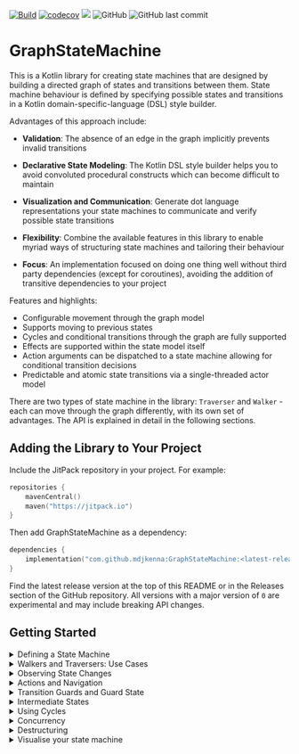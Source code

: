 [![Build](https://github.com/mdjkenna/GraphStateMachine/actions/workflows/buildAndTest.yml/badge.svg)](https://github.com/mdjkenna/GraphStateMachine/actions/workflows/buildAndTest.yml)
[![codecov](https://codecov.io/gh/mdjkenna/GraphStateMachine/branch/master/graph/badge.svg)](https://codecov.io/gh/mdjkenna/GraphStateMachine)
[![](https://jitpack.io/v/mdjkenna/GraphStateMachine.svg)](https://jitpack.io/#mdjkenna/GraphStateMachine)
![GitHub](https://img.shields.io/github/license/mdjkenna/GraphStateMachine)
![GitHub last commit](https://img.shields.io/github/last-commit/mdjkenna/GraphStateMachine)

# GraphStateMachine

This is a Kotlin library for creating state machines that are designed by building a directed graph of states and transitions between them.
State machine behaviour is defined by specifying possible states and transitions in a Kotlin domain-specific-language (DSL) style builder.

Advantages of this approach include:

- **Validation**: The absence of an edge in the graph implicitly prevents invalid transitions

- **Declarative State Modeling**: The Kotlin DSL style builder helps you to avoid convoluted procedural constructs which can become difficult to maintain

- **Visualization and Communication**: Generate dot language representations your state machines to communicate and verify possible state transitions

- **Flexibility**: Combine the available features in this library to enable myriad ways of structuring state machines and tailoring their behaviour

- **Focus**: An implementation focused on doing one thing well without third party dependencies (except for coroutines), avoiding the addition of transitive dependencies to your project

Features and highlights:
- Configurable movement through the graph model
- Supports moving to previous states
- Cycles and conditional transitions through the graph are fully supported
- Effects are supported within the state model itself
- Action arguments can be dispatched to a state machine allowing for conditional transition decisions
- Predictable and atomic state transitions via a single-threaded actor model

There are two types of state machine in the library: `Traverser` and `Walker` - each can move through the graph differently, with its own set of advantages.
The API is explained in detail in the following sections.

## Adding the Library to Your Project

Include the JitPack repository in your project. For example:

```kotlin 
repositories {
    mavenCentral()
    maven("https://jitpack.io")
}
```

Then add GraphStateMachine as a dependency:

```kotlin
dependencies {
    implementation("com.github.mdjkenna:GraphStateMachine:<latest-release>")
}
```

Find the latest release version at the top of this README or in the Releases section of the GitHub repository.
All versions with a major version of `0` are experimental and may include breaking API changes.

## Getting Started

<details>
<summary>Defining a State Machine</summary>

The following 8 vertex directed acyclic graph can be represented easily in the graph builder DSL:

<!--suppress CheckImageSize -->
<img src="8VertexDAG.png" alt="Example Image" width="200"/>

_The above graph image was made using a dot language representation of the 8 vertex DAG in the example below and inputting this into GraphViz. 
Further customisation is available for these diagrams - discussed more in the last section._ 

GraphStateMachine provides a DSL for defining vertices (states) and edges (transitions) of your state machine graph. 
Vertices must implement the `IVertex<I>` interface, and edges define the allowed transitions between states.
Edges are traversed in the order they're added unless specified otherwise with an `order` parameter.

The following example creates a `Traverser` using the 8 vertex DAG in the image above using the graph builder DSL:

```kotlin
fun main() {
    val one = Vertex("1")
    val two = Vertex("2")
    val three = Vertex("3")
    val four = Vertex("4")
    val five = Vertex("5")
    val six = Vertex("6")
    val seven = Vertex("7")
    val eight = Vertex("8")

    val traverser = buildTraverser<Vertex, String> {
        buildGraph(one) {

            addVertex(one) {
                addEdge { // edges are traversed in order of appearance unless specified otherwise
                    setTo(two)
                }

                addEdge {
                    setTo(three)
                }
            }

            addVertex(two) {
                addEdge {
                    setTo(four)
                }
            }

            addVertex(three) {
                addEdge {
                    setTo(five)
                }

                addEdge {
                    setTo(six)
                }
            }

            addVertex(four) {
                addEdge {
                    setTo(eight)
                }
            }

            addVertex(five) {
                addEdge {
                    setTo(seven)
                }
            }

            addVertex(six) {
                addEdge {
                    setTo(seven)
                }
            }

            addVertex(seven) {
                addEdge {
                    setTo(eight)
                }
            }

            addVertex(eight)
        }
    }
}
```

In this example, edges are traversed using DFS, with neighbouring edges explored in the order they are added to a vertex. 
For vertex "one", the edge to "two" will be tried first, followed by the edge to "three". 
You can also explicitly set the traversal order using the `order` parameter in `addEdge`.

#### Implementations of IVertex

A vertex added to the graph must implement the `IVertex<I>` interface.
The vertex id must be unique within the graph. Adding duplicate ids when building the graph results in an error.

Any valid `IVertex<I>` implementation can be used as a graph vertex.
The `id` field is of type `I`.
The library provides predefined simple vertex implementations for convenience.
You can also use custom vertex implementations with user-defined types for `I`.

#### Adding outgoing edges

Add edges to the graph as directed outgoing edges _from_ a vertex.
Once the graph is built, edges have a fixed traversal order to ensure predictable and consistent edge visitation.

The vertex an edge is coming from will already be added to the graph.
The `to` property of an edge is the identifier of the vertex the edge points to.

All vertices referenced by a `to` property should be added before building the graph or an error is thrown.
However, an edge can temporarily reference a vertex that hasn't been added to the graph while the graph is being built.
This allows adding edges to the graph in any order, as long as the vertex referenced by the `to` property exists within the graph by the end of the builder function.

</details>

<details>
<summary>Walkers and Traversers: Use Cases</summary>

The most efficient and practical choice between a traverser or walker depends on the use case.

##### Traversers
Traversers implement standard depth-first search (DFS) which naturally includes backtracking,
meaning they will search back through the ancestor vertices of their current path to look for unvisited vertices.
When a traverser reaches a vertex with no valid outgoing edges, it will backtrack to find alternative paths.
They also support moving to previous states.

You can access the history of visited states on Traversers using the `tracePath()` method:

```kotlin
val path = traverser.tracePath()
```

This returns a list of vertices representing the traversal path, ordered from start to current.

###### Considerations if using a traverser

Traversers retain breadcrumbs to support their backtracking and bidirectional abilities.
As a result their memory usage is not constant but slowly increases the further they traverse.
This is only significant in specific scenarios.   
Note that moving to previous vertices does the opposite - removing breadcrumbs.
If traversing constantly in a long-running loop for example this could become a consideration

###### Use cases for Traversers

Traversers are naturally suited to scenarios where DFS traversal through a state model is desired i.e. backtracking.
For example: An application wizard or workflow, navigation through screens, a finite custom protocol for handling data validation.
The `tracePath()` method mentioned above is particularly useful for processing wizard or workflow results.

##### Walkers
Walkers just transition through the first valid edge that does not block them using a transition guard.
When a walker reaches a vertex with no valid outgoing edges it simply stops as it doesn't retain breadcrumbs for itself to support backtracking.
Walkers are ideal for long-running or intense processes as their memory usage remains constant regardless of how far they walk.

###### Use cases for Walkers

Walkers can be a more straightforward choice if backtracking or moving to previous states is not required.
Additionally, they might be a preference if you would prefer designing graphs for walkers due to the extremely straightforward nature of their movement.  
They are suited to scenarios where many or effectively infinite transitions can occur, such as looping around a cycle indefinitely.
For example: Indefinitely running automatic tasks on the cloud / server, forward navigation through screens using cycles for back movement, ongoing tasks

| Feature       | Traversers                                       | Walkers                               |
|---------------|--------------------------------------------------|---------------------------------------|
| Direction     | Bidirectional (Next/Previous)                    | Forward-only (Next)                   |
| History       | Maintains full path history for DFS backtracking | No history                            |
| Memory Usage  | Increases with path length over time             | Constant                              |
| Cycle Support | Optional (must be enabled)                       | Always supported                      |
| Use Cases     | Wizards, finite workflows, undo operations       | Long-running or high throughput tasks |

Note that memory usage differences between `Walkers` and `Traversers` are insignificant unless extremely high throughput or long-running use occurs.
If this is not a factor then preference of the implementer will be based on how they want to structure their graph and if bidirectional movement through the graph is needed.

#### Traversers: Resetting Edge Traversal Progression

**Note this is only applicable to traversers:**

A vertex becoming the current state clears all edge progression.
Every time a vertex becomes the current state, 
the edge visitation order that follows is identical to the first time that vertex became the current state.

There are two scenarios where a vertex that has already been the current state can become the current state again:
1. When the state machine revisits a vertex as part of forward traversal (a cycle)
2. When arriving at a vertex from a `Previous` action (in traversers only)

This behavior is why cycles in the graph are potentially infinite loops by default (which is described in more detail in a section below),
requiring transition guards to break out of cycles when needed.

</details>

<details>
<summary>Observing State Changes</summary>

For both walkers and traversers, the current state is published through a `StateFlow`.
This can then be used as part of the Kotlin coroutines API, such as being collected.

```kotlin
val traverser = buildTraverser<Vertex, String> {
    // graph implementation
}

scope.launch {
  traverser.current.collect { traversalState ->
        // consume state ...
    }
}
```

</details>

<details>
<summary>Actions and Navigation</summary>

#### Basic Actions
You induce state transitions in both traversers and walkers by dispatching actions to them.
Traversers accept actions to move `Next`, `Previous`, or `Reset`.
Walkers accept `Next` and `Reset` actions, but not `Previous` actions, as they can only move in one direction

```kotlin
// Asynchronous dispatch without waiting (fire and forget)
traverser.launchDispatch(GraphStateMachineAction.Next)      // Move forward to the next state
traverser.launchDispatch(GraphStateMachineAction.Previous)  // Move backward to the previous state
traverser.launchDispatch(GraphStateMachineAction.Reset)     // Reset to the initial state

// Suspend until the action is received (but don't wait for completion)
scope.launch {
    traverser.dispatch(GraphStateMachineAction.Next)
    traverser.dispatch(GraphStateMachineAction.Previous)
    traverser.dispatch(GraphStateMachineAction.Reset)
}

// Dispatch and await the new state
scope.launch {
    val result = traverser.dispatchAndAwaitResult(GraphStateMachineAction.Next)
    // Now you can use the new state
}
```

#### Actions with Arguments

`Next` actions can also have arguments. 
Any arguments that caused a particular state to be published are also included in the published state, so that arguments used can become part of your state processing if you wish. 
They can also be used for conditional edge transitions or `onBeforeVisit` handlers (explained in the respective sections below).

```kotlin
data class NavigationArgs(val targetId: String, val options: Map<String, Any> = emptyMap())

// Using launchDispatch (fire and forget)
traverser.launchDispatch(GraphStateMachineAction.NextArgs(NavigationArgs("destination-screen")))

// Or using dispatchAndAwaitResult to get the result
scope.launch {
    val result = traverser.dispatchAndAwaitResult(
        GraphStateMachineAction.NextArgs(NavigationArgs("destination-screen"))
    )
    // Now you can use the result
}
```
</details>

<details>
<summary>Transition Guards and Guard State</summary>

Transition guards can block transitions across edges based on your own conditions. 
They dynamically constrain possible state transitions to a subset of those defined by the graph.

```kotlin
addEdge {
    setTo(exampleVertex)
    setEdgeTransitionGuard {
        !guardState.isExampleTransitionBlocked 
    }
}
```

Returning `false` in the transition guard function blocks the state transition.
Transition guard functions have a `TransitionGuardScope` receiver, which provides data to the implementer,
such as `guardState` shown above. 

Transition guards can also access arguments passed with actions:

```kotlin
setEdgeTransitionGuard {
    args != null && args.targetId == "details-screen"
}
```

This guard only allows traversal if the action arguments specify a particular target ID.
As suspend functions, transition guards can also perform asynchronous operations:

```kotlin
setEdgeTransitionGuard {
    val isAllowed = checkPermissions()
    isAllowed
}
```

#### Guard State

The guard state object is a user defined implementation of `ITransitionGuardState`.
There is a single instance per graph, which can be passed as a parameter into one of the builder functions.
It can also be omitted, in which case no `ITransitionGuardState` type parameter is needed.

```kotlin
class GuardState(
    var isSomeTransitionBlocked: Boolean = false
) : ITransitionGuardState

val traverser = buildTraverser<StringVertex, String, GuardState>(GuardState()) {
    buildGraph(startVertex) {
        addVertex(startVertex) {
            addEdge {
                setTo(nextVertex)
                setEdgeTransitionGuard {
                    !guardState.isSomeTransitionBlocked
                }
            }
        }
    }
}
```

The guard state is passed to the builder function and made available to all transition guards.
The `ITransitionGuardState` instance is made available to `TransitionGuardScope` functions via their `TransitionGuardScope` receiver.

This shared state can be used to:
- Store information that affects multiple transitions
- Implement complex transition logic that depends on the history of transitions
- Share data between different parts of the state machine

</details>

<details>
<summary>Intermediate States</summary>

Intermediate states are "in-between" states that are automatically advanced through without being published as the current state.
They are equivalent to effects, however they are part of the state model, moving them directly within the graph design itself, as a special type of state.
This approach makes effects / operations inherently congruent with the landscape of states in your state machine architecture:

- **Effects as State**: Represent effect operations as explicit states that can only occur within specific contexts
- **Control Flow Clarity**: Make the flow of your application visible in the graph structure itself
- **Perform Operations with Guarantees**: Clearly guarantee particular tasks will only run certain scenarios and easily visualise what those scenarios are

#### How Intermediate States Work

When a vertex is marked as an intermediate state:

1. Just before a vertex `V1` is visited, its `onBeforeVisit` handler is executed, and the `autoAdvance` DSL function is invoked 
2. The vertex is recorded in the traced path but never published as the current state
3. The state machine immediately advances to the next state and `V1` was never published, making it an intermediate state

Note when processing previous actions the intermediate states are also skipped.

#### Creating Intermediate States

To mark a vertex as an intermediate state, call `autoAdvance()` in its `onBeforeVisit` handler:

```kotlin
addVertex(loadingState) {
    onBeforeVisit {
        showLoading()
        withContext(Dispatchers.IO) {
            diskOperation()
        }
        hideLoading()

        autoAdvance()
    }

    addEdge {
        setTo(dataLoadedState)
    }
}
```

`onBeforeVisit` is called just before a vertex will be arrived at after a successful transition, but before that vertex is published as the current state.
In this example, the loading state is marked as intermediate by calling `autoAdvance()` - advancing to the next state before publishing `loadingState`. 
As a result `loadingState` is never perceived by observers, it will immediately advance to the data loaded state once the operation completes.

Intermediate states solve common problems in a more traditional state machine oriented fashion:

- **Effect Usage For Screen State**: As in the above example, perform generic side effects or other UI updates
- **Multistep Operations and Custom Protocols**: Create chains of operations that execute in sequence without exposing intermediate steps, potentially having complex conditional paths.

</details>

<details>
<summary>Using Cycles</summary>

The graph can contain any number of cycles and these are supported.
When using a `Walker` cycles are always supported.
When using a `Traverser` cycles are ignored by default but can be traversed by setting the traversal type to: `EdgeTraversalType.DFSCyclic` in the traverser builder. 

There are two points to consider when designing a `Traverser` on a graph with cycles:

- **Edge Index Reset**: When the traverser arrives at a vertex, it resets that vertex's edge index to zero.
  Even if the `Traverser` previously left that vertex via edge 0, it will attempt to traverse edge 0 again upon revisiting the vertex.

- **Infinite Loops**: Cycles are potentially infinite loops by design, and this can be desirable depending on the use case. 
  To avoid infinite loops through cycles, the user must coordinate cycle behavior using transition guards to break cycles as needed 

Here's a simple example of using a transition guard to limit the number of times a cycle is taken:

```kotlin
class GuardState(
    var cycleCount: Int = 0
) : ITransitionGuardState {
    override fun onReset() {
        cycleCount = 0
    }
}

buildTraverser<StringVertex, String, GuardState>(GuardState()) {
    setTraversalType(EdgeTraversalType.DFSCyclic)
    buildGraph(stateOne) {
        addVertex(stateOne) {
            addEdge {
                setTo(stateOne)
                setEdgeTransitionGuard {
                    if (guardState.cycleCount < 3) {
                        guardState.cycleCount++
                        true
                    } else {
                        false
                    }
                }
            }
        }
    }
}
```

In this example, the vertex has an edge pointing back to itself, creating a cycle. 
The transition guard allows the cycle to be taken up to 3 times before blocking further traversal, demonstrating how to control infinite loops in cyclic graphs.

</details>

<details>
<summary>Concurrency</summary>

Both `Traversers` and `Walkers` use an actor model: A concurrency pattern where actions are processed sequentially by a single-threaded event loop that collects dispatched actions and processes them one at a time.

#### Single-Threaded Execution

The graph state machine operates on a coroutine scope with a single-threaded dispatcher.
All user-defined handlers (transition guards, onBeforeVisit handlers) are suspend functions which are invoked on this same thread, providing several benefits.
You can freely read and write to data confined within the state machine without worrying about visibility or synchronization issues.

A coroutine scope is generated as a default parameter when building a `Traverser` or `Walker`, but a user provided one can be included.
It is the implementer's responsibility to ensure a coroutine scope they provide is single-threaded.

GraphStateMachine processes one action at a time in a sequential manner. When actions are dispatched to the state machine:
The state machine completes processing the current action entirely before moving to the next one i.e. actions are atomic.

For example, if multiple components dispatch actions simultaneously:

```kotlin
// These actions will be processed one after another and will not 'interleave' between yields or suspension points
traverser.dispatch(GraphStateMachineAction.Next)
traverser.dispatch(GraphStateMachineAction.NextArgs(someArgs))
traverser.dispatch(GraphStateMachineAction.Previous)
```

This gives us consistent state transitions, avoids race conditions, and encourages simplicity and performance.

#### StateFlow for State Updates

The current state is published through a `StateFlow`

```kotlin
scope.launch {
  traverser.current.collect { traversalState ->
        updateUI(traversalState.vertex)
    }
}
```

#### GraphStateMachineScopeFactory

The `GraphStateMachineScopeFactory` provides a factory method to create a new `CoroutineScope` with the appropriate single-threaded dispatcher:

```kotlin
val scope = GraphStateMachineScopeFactory.newScope()
```

Each `Traverser` or `Walker` instance must have its own separate scope, 
but the underlying dispatcher can be shared across multiple instances, allowing them to operate on the same thread if needed, such as an application main thread. 

The factory provides a convenient default configuration with a single-threaded dispatcher. 
Note all the default scopes created using this factory share the same underlying single-threaded dispatcher.

</details>

<details>
<summary>Destructuring</summary>

Both traversers and walkers support Kotlin's destructuring syntax, 
allowing you to separate the state reading and action dispatching capabilities.

```kotlin
// Destructuring a traverser
val (traverserState, traverserDispatcher) = traverser

// Destructuring a walker
val (walkerState, walkerDispatcher) = walker
```

The above enables controlled access and can be conducive to separation of concerns:
- `TraverserState`/`WalkerState` provides read-only access to the current state via `current` StateFlow
- `TraverserDispatcher`/`WalkerDispatcher` provides methods to dispatch actions that modify state

</details>

<details>
<summary>Visualise your state machine</summary>

GraphStateMachine can generate DOT language representations of your state machines through the `DotGenerator` class. DOT is a text-based graph description language that can be visualized with various tools.

The 8-vertex DAG shown at the top of this README was created using this feature.

#### Basic Usage

```kotlin
// Generate DOT representation
val dotGenerator = DotGenerator<MyVertex, String, MyGuardState, MyArgs>()
val dotContent = dotGenerator.generateDot(graph, "MyStateMachine")
```

#### Customization

You can customize the appearance of your graph with configuration options and decorations:

```kotlin
val dotGenerator = DotGenerator<MyVertex, String, MyGuardState, MyArgs>(
    DotConfig(
        rankDir = "LR",  // Left to right layout
        showEdgeIndices = true
    )
)
    .decorateVertex("start", VertexDecoration(
        description = "Start State",
        fillColor = "green"
    ))
    .decorateEdge("start", "processing", EdgeDecoration(
        description = "Begin Processing",
        color = "blue"
    ))
```

The `DotConfig` class provides options to control graph layout, while decoration classes allow styling of vertices, edges, and transition guards. For advanced customization, refer to DOT language documentation.

#### Visualization

Once generated, you can visualize your state machine using:

- Graphviz (used for the example at the top of this README)
- Online DOT viewers
- IDE plugins
- Python or Kotlin notebooks with appropriate libraries
- Terminal tools

This visualization helps in understanding, documenting, and debugging your state machines by providing a clear representation of your application's state flow.

</details>
